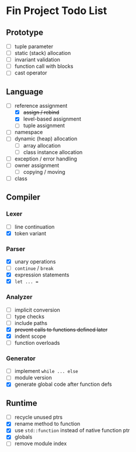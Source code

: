 # Fin Project Todo List

## Prototype
- [ ] tuple parameter
- [ ] static (stack) allocation
- [ ] invariant validation
- [ ] function call with blocks
- [ ] cast operator

## Language
- [ ] reference assignment
  - [x] ~~assign / rebind~~
  - [x] level-based assignment
  - [ ] tuple assignment
- [ ] namespace
- [ ] dynamic (heap) allocation
  - [ ] array allocation
  - [ ] class instance allocation
- [ ] exception / error handling
- [ ] owner assignment
  - [ ] copying / moving
- [ ] class

## Compiler

### Lexer
- [ ] line continuation
- [x] token variant

### Parser
- [x] unary operations
- [ ] `continue` / `break`
- [x] expression statements
- [x] `let ... =`

### Analyzer
- [ ] implicit conversion
- [ ] type checks
- [ ] include paths
- [x] ~~prevent calls to functions defined later~~
- [x] indent scope
- [ ] function overloads

### Generator
- [ ] implement `while ... else`
- [ ] module version
- [x] generate global code after function defs

## Runtime
- [ ] recycle unused ptrs
- [x] rename method to function
- [x] use `std::function` instead of native function ptr
- [x] globals
- [ ] remove module index
